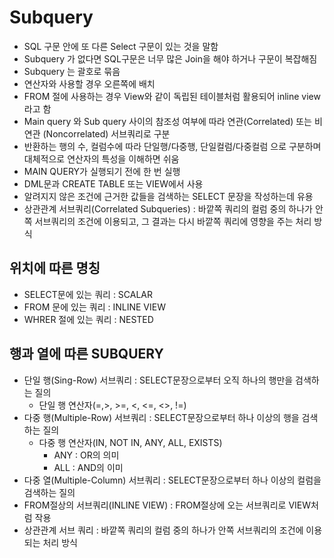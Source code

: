 # Subquery
- SQL 구문 안에  또 다른 Select  구문이 있는 것을 말함
- Subquery 가 없다면 SQL구문은 너무 많은 Join을 해야 하거나 구문이 복잡해짐
- Subquery 는 괄호로 묶음
- 연산자와 사용할 경우 오른쪽에 배치
- FROM 절에 사용하는 경우 View와 같이 독립된 테이블처럼 활용되어 inline view 라고 함
- Main query 와 Sub query 사이의 참조성 여부에 따라 연관(Correlated) 또는 비연관 (Noncorrelated) 서브쿼리로 구분
- 반환하는 행의 수, 컬럼수에 따라 단일행/다중행, 단일컬럼/다중컬럼 으로 구분하며 대체적으로 연산자의 특성을 이해하면 쉬움
- MAIN QUERY가 실행되기 전에 한 번 실행
- DML문과 CREATE TABLE 또는 VIEW에서 사용
- 알려지지 않은 조건에 근거한 값들을 검색하는 SELECT 문장을 작성하는데 유용
- 상관관계  서브쿼리(Correlated Subqueries) : 바깥쪽 쿼리의 컬럼 중의 하나가 안쪽 서브쿼리의 조건에 이용되고, 그 결과는 다시 바깥쪽 쿼리에 영향을 주는 처리 방식



## 위치에 따른 명칭
- SELECT문에 있는 쿼리 : SCALAR
- FROM 문에 있는 쿼리 : INLINE VIEW
- WHRER 절에 있는 쿼리 : NESTED



## 행과 열에 따른 SUBQUERY
- 단일 행(Sing-Row) 서브쿼리 : SELECT문장으로부터 오직 하나의 행만을 검색하는 질의
    - 단일 행 연산자(=,>, >=, <, <=, <>, !=) 
- 다중 행(Multiple-Row) 서브쿼리 : SELECT문장으로부터 하나 이상의 행을 검색하는 질의
    - 다중 행 연산자(IN, NOT IN, ANY, ALL, EXISTS)
        - ANY : OR의 의미
        - ALL : AND의 이미
 - 다중 열(Multiple-Column) 서브쿼리 : SELECT문장으로부터 하나 이상의 컬럼을 검색하는 질의
- FROM절상의 서브쿼리(INLINE VIEW) : FROM절상에 오는 서브쿼리로 VIEW처럼 작용
 - 상관관계 서브 쿼리 : 바깥쪽 쿼리의 컬럼 중의 하나가 안쪽 서브쿼리의 조건에 이용되는 처리 방식


